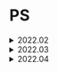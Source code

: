 # PS
<details><summary> 2022.02 </summary><blockquote>
<details><summary> 2022.02.04 </summary><blockquote>
<details><summary> boj 9328, 열쇠 </summary>
  
+ 처음 풀이 :<br> **1**. 가장자리에 위치한 빈공간을 모두찾은후, 빈 공간의 좌표를 담는 큐를 만듬.<br> **2**. 그 큐가 빌때까지 bfs. 만약 한 위치에서 탐색하며 문을 만난경우, 그 문을 열 수 없으면 다시 큐에 넣어주어야함(나중에 열쇠를 얻을수 있으므로) 여기서 시간이 많이쓰임 
+ 더 나은 풀이 :<br> **1**. h,w 입력받고, 지도를 감싸는 빈공간을 생성해줌, 즉 지도의 사이즈를 (h+2) * (w+2)로 변경.<br> **2**. door queue 를 만들어서 그에 해당하는 key를 얻으면, 그 문의 위치를 다시 position queue 로 넘겨주어 (0,0)에서 시작하는 bfs한번만에 풀이가능
</details>
</blockquote></details> 
<details><summary> 2022.02.05 </summary><blockquote>
<details><summary> boj 9466, 텀프로젝트 </summary>
  
+ 처음 풀이 :<br> **1**. 각 학생이 선택한 학생의 정보를 담는 Choice 리스트와, 각 학생의 상태를 담는 visit리스트를 만듬 visit이 -1 일경우 방문을 안한 경우, 0일 경우 팀을 못 이룬 경우, 1일 경우 팀을 이룬것.<br> **2**. 1부터 N번 까지, visit이 -1인 경우만 함수실행.<br> **3**. 함수의 인자는 학생의 번호, 지금까지 선택된 학생의 정보를 담는 리스트와 집합이있는데, 각 함수마다 학생이 선택한 학생이 팀원리스트에 있는지 확인하기 위해 set을 같이 사용함 **-> 시간복잡도를 줄여 AC를 받을수있었음.**<br> **4**. 만약 선택한 학생이 집합내에 있을경우, 리스트의 순서대로 팀을 이뤘는지 판단가능 하므로 visit 업데이트. 
+ 더 나은 풀이 :<br> **1**. 방문한 학생들의 번호를 담는 집합 team 을 만듬.<br> **2**. 각 학생마다 dfs시작, dfs시작시 바로 방문처리를 해줌.<br> **3**. 만약 선택한 학생이 방문 처리된 경우, cycle을 이루는지 확인하여 cnt를 증가시켜줌. dfs마지막에는 team집합 업데이트.
</details>
<details><summary> boj12852, 1로 만들기 </summary>
  
+ 이 문제는 bfs와 dp 두가지로 풀수있었음.
+ dfs풀이 :<br> **1**. N을 입력받고 N으로부터 bfs시작. bfs는 숫자와 지금까지 방문한 숫자 리스트의 정보가 담김.<br> **2**. visit리스트를 만들어 방문된경우 bfs큐 에 넣어줄 필요없음. 1이 되면 종료
+ DP풀이 :<br> **1**. DP리스트와 정답의 정보를 담을 ans리스트를 만듬. DP는 최댓값으로 채워주고, DP[1]=0으로 초기화 함으로써 DP를 1부터 채워줌.<br> **2**. ans배열은 이값을 만들수있는 숫자의 정보를 담음 ex) ans[10]은 9에서 오거나 5에서 올수있음. 둘중 더 작은 DP를 갖는 9로 부터 10이 채워짐.<br> **3**. DP[N]을 출력하고 N, ans[N]에서 ans[1]로 갈때까지 while문 으로 출력해줌.
</details>
<details><summary> boj10775, 공항 </summary>
  
+ 처음 풀이 :<br> **1**. 시간복잡도가 O(N^2)로 TLE가 나옴 Greedy 하게 주어진 게이트 부터 작은 게이트 번호로 가면서 모든 게이트를 방문하였으면 답을 출력 하도록 코드를 짰더니, 도킹 가능한 게이트를 찾는과정에서 시간소비가 너무 컸음. -> 개선해야함<br> **2**. 새로운 리스트 A를 만듬. A[i]는 i번째 게이트가 입력되었을때, 그 게이트 번호부터 도킹 가능한 게이트를 의미함. 즉 처음 초기화시 [1,2,3,4,...,G]의 형태임.<br> **3**. 이전 풀이와 차이점은 게이트 번호 g를 A[g]로 바꿔주는 것과 A리스트를 업데이트하는데 있음. 만약 k번 게이트를 통해 도킹에 성공 하였다면, A[k]의 값을 1줄여야함. 그 외는 이전 풀이와 동일.
</details>
</blockquote></details> 
<details><summary> 2022.02.06 </summary><blockquote>
<details><summary> boj 10942, 팰린드롬? </summary>
  
+ 처음풀이 :<br> **1**. DP로 풀었음 . DP[s][e]의 의미는 s~e가 팰린드롬이면 1, 아니면 0을 저장함. s와 e가 같으면 1, s+1==e 면 두 문자가 같은지 비교. 그외에는 s와 e만을 비교하여 판단 할 수 있음.<br> **2**. 만약 s와 e가 다르다면, 무조건 팰린드롬이 될수없고, 같다면 s+1과 e-1을 비교 해보면 됨.
+ 더 나은 풀이 :<br> **1**. 이 문제를 통해서 새로운 알고리즘을 알게되었는데, 팰린드롬을 더 빠르게 구하기 위한 manacher 알고리즘임.<br> **2**. manacher 알고리즘의 시간복잡도는 O(n)으로 매우 빠른데, 핵심아이디어는 팰린드롬의 중심점으로 부터 대칭되는 부분 문자열 역시 팰린드롬이 된다는 것에서 시작함.<br> **3**. 부분 문자열의 길이가 짝수일경우 구할수 없는 알고리즘이기 때문에 부분 문자열의 길이가 짝수일때를 구해주기 위해 문자열 중간에 특수문자를 삽입해야함. 즉 banana->b#a#n#a#n#a.
+ 솔브닥 P5달성!
</details>
</blockquote></details> 
<details><summary> 2022.02.07 </summary><blockquote>
<details><summary> boj 1202, 보석도둑 </summary>
  
+ 복습 :<br> **1**. 우선순위 큐를 두번 사용하여 푸는문제, 처음 풀때는 어떻게 접근해야 할지 몰랐음. 보석pq와 보석의 가치를 담는 pq를 이용하면 쉽게 풀 수 있음. 가방무게에 맞게 가장 높은 가치의 보석을 정답에 더해주면 된다는것을 인지하고 가방 리스트가 빌때까지 반복해주면 됨.
</details>
<details><summary> boj 12100, 2048(Easy) </summary>
  
+ 처음 풀이 :<br> **1**. 구현+백트래킹 문제. 일단 초기 조건을 Board에 입력받고, 왼쪽으로의 이동만 구현후 rotate함수를 이용해 모든 경우 4^5개를 탐색함.<br> **2**. 최댓값을 구할땐 왼쪽으로 옮기는 경우 숫자가 합쳐질때만 계산하였는데, 그 숫자가 현재의 최댓값인 ans보다 큰지 판단하여 ans를 업데이트 해줌. 답인 ans출력.
</details>
</blockquote></details> 
<details><summary> 2022.02.08 </summary><blockquote>
<details><summary> boj 15956, 숏코딩 </summary>
  
+ 어렵다. 아직못품...
</details>
</blockquote></details>
<details><summary> 2022.02.09 </summary><blockquote>
<details><summary> boj 15956, 숏코딩 </summary>
  
+ 드디어 풀었다... 진짜 너무 어려웠음. 내가 떠올린 방법은 길이를 따로 입력받아 가장 작은 길이로 Union 하는것이였는데, 시간이 너무 오래 걸렸음.<br> 애초에 이럴 필요없이 ==인 양쪽 단항식은 작은 index로 union 해주고 나중에 길이를 판단하여 시간을 줄일 수 있었음.<br> 또한 answer스택에 각각 정답의 요소들을 입력받아 나중에 스택이 빌때까지 pop하며 한번에 출력하는 식으로 출력방법도 수정하였음. 또한 숫자를 굳이 문자열에서 정수형으로 변환하지 않아도 됐었음.<br> ==,!= 에 따라 양쪽 단항식을 지금까지 나온 모든 단항식을 담는 Compoenents 리스트에 담아주며 Union-Find 를 위한 Parents리스트도 업데이트 해준후, ==의 양쪽을 Union하기 위해 left의 부모indx와 right의 부모index의 정보를 한번에 입력받는 새로운 리스트를 만들어(!=도 마찬가지로 만들어줌) Union을 해준후, 최종적으로 dictionary에 index:[...] 꼴로 같은 문자열끼리 묶어줌.<br> 그 후 정수가 두개 이상 있으면 안되므로 이경우도 체크해주고, 각각 길이를 비교하며 가장작은 길이의 문자열을 0번 인덱스와 swap해줌.<br> 그 후 answer에 각 index마다의 답을 넣어주어 ==을 처리하고, !=에서의 답을 추출해야함.<br> !=에서 중복을 해결하기 위해 set자료형으로 !=에 해당하는 답을 받아야함. 작은 인덱스를 앞에두고, 둘의 부모를 찾아 부모가 같은경우 모순이므로 exit(0)을 해주고, 두개가 모두 숫자일경우 continue를 해줌. 이후 두 인덱스의 가장작은 문자열은 가장 앞에있는 값으로 바꿔주었으므로, 0번 값을 넣어줌.<br> 마지막으로 만약 answer가 비어있으면 무조건 True이므로 이경우에도 exit을 해줌.<br> **나중에 무조건 다시풀자**
</details>
</blockquote></details>  
<details><summary> 2022.02.10 </summary><blockquote>
<details><summary> boj 16946, 벽 부수고 이동하기 4 </summary>

+ 보자마자 여러 풀이가 생각이 났지만, 처음 답안을 제출했을땐 역시나 TLE를 받았다.<br> 처음 제출한 코드는 모든 점에 대해서 bfs를 호출하므로 역시나 시간초과였고, 두번째 풀이는 0으로만 이루어진 구역을 나누어 각각구역의 값만큼을 bfs로 구하여 저장한후, 0인점에서 인접한 방향만 계산 해주는 방식으로 구하였다.<br> 그러나 역시 이방법도 TLE가 났는데, 출력 부분을 join으로 해주니 AC를 받을 수 있었다.<br> join을 애용하자...  
</details>
<details><summary> boj 16566, 카드 게임 </summary>
  
+ 이분탐색과 유니온파인드 문제. 처음 생각했을땐 리스트에서 사용한 숫자를 빼주는 방법을 생각해서 이러면 무조건 TLE가 나올 것 이라 생각하여, 다른 방법을 생각해봤는데 그 방법이 Union-Find 였는데 바로 AC를 받았다.<br> 개인적으로 문제티어(P5)에 비해 매우 쉽게 푼 문제였다. 처음 풀이에서 카드숫자가 중복이 허용되니 UpperBound 값을 저장하는 리스트를 만들어 같은 숫자가 나오면 리스트에 바로 접근하여 return 하게 하였는데, 애초에 UpperBound 함수가 매우 빨라 시간이 더 소요가 됐다.
</details>
</blockquote></details>
<details><summary> 2022.02.11 </summary><blockquote>
<details><summary> boj 20040, 사이클 게임 </summary>

+ 무난한 union find 문제. union find 연습용으로 괜찮은 난이도의 문제였다.<br> (+)시간소모를 최대한 줄였더니 처음으로 백준 python제출 에서 가장 위에 내아이디가 떠있었다ㅎ
</details>
</blockquote></details>
<details><summary> 2022.02.12 </summary><blockquote>
<details><summary> boj 15907, Acka의 리듬 세상 </summary>

+ 처음 풀이 :<br> **1**. 에라토스테네스의 체로 m이하 모든 소수를 구하여, 모든 소수에 대하여 각각의 나머지가 같은것의 최댓값을 구해주었는데, 이러면 O(nm)이라 시간초과가 나올 수 밖에 없었다.<br> **2**. lower bound를 이용해 특정 소수 미만의 값은 값을 1로 두고 소수이상의 값만 나머지 계산을 해주었더니 AC를 받을 수 있었다.
+ 더 나은 풀이(최적화) :<br> **1**. 모든 소수에 대해 탐색해도 AC를 받았으나, 비둘기집의 원리를 이용한 최적화 방법이 있었다.<br> **2**. 만약 소수가 2였다면, 홀수아니면 짝수의 갯수가 정답이 되므로 모든 소수에 대하여 정답의 하한은 N/2가 될 수 밖에 없다. 그러므로 소수 k에 대하여 답이 a가 되려면, `k*a`가 m보다는 무조건 작거나 같아야 하므로 `k*N/2`가 무조건 m이하 여야한다.<br> **3**. 그러므로 k를 2*m/n 까지만 탐색해주면 된다.
</details>
<details><summary> boj 6549, 히스토그램에서 가장 큰 직사각형 </summary>

+ 고민을 많이해봤는데, 솔루션을 보니 생각보다 더 어려운 문제였다
+ 처음 풀이 :<br> **1**. 모든 높이에 대해 그 높이보다 큰 값이 연속적으로 나오는 횟수의 최댓값을 구하여 `h*w` 로 구현하였더니, O(n^2*T)로 시간초과를 받았다.
+ 더 나은 풀이 1(스택) :<br> **1**. 스택을 선언하고, 높이를 push해주는데 이때 스택의 top보다 작다면, while문을 이용해 작거나 같은값이 나올때까지 스택에 pop을 해주며 넓이의 값을구하며 최댓값을 갱신해준다.<br> **2**. 위 과정이 끝나고 스택에 비어있지 않다면, w를 N[0]로 선언하여 각각 높이에 대해 넓이를 다시 갱신해준다. 
+ 더 나은 풀이 2(분할정복 & seg tree) :<br> **1**. 이 풀이의 아이디어는 분할정복에서 시작되는데, 기준점을 잡고 그 기준점을 기준으로 왼쪽영영과 오른쪽영역, 그리고 자기 자신의 높이로 만들수있는 총 3개의 영역의 넓이를 비교하는 것이다.<br> **2**. 여기서 만약 기준점을 구간의 최솟값(높이의 최솟값)으로 잡는다면, 기준점의 높이가 최소의 높이이므로 자신을 포함한 영역의 최댓값은 h*(구간의 길이) 가 될것이다. 구간의 최솟값을 구하기 위해  segment tree를 사용한다.<br> **3**. 구간의 최솟값을 구하기위해 segment tree를 사용하는 점이 중요했던것 같다. 
</details>  
</blockquote></details>
<details><summary> 2022.02.13 </summary><blockquote>
<details><summary> boj 12850, 본대 산책2 </summary>
  
+ 처음 풀이 :<br> **1**. 처음에 행렬곱을 떠올리지 못해서 고민하다가, 행렬곱을 떠올리고 바로 풀 수 있었다. 추가로, N%2==1 임을 확인할때 N&1로 비트 연산을 사용하는 습관을 들여야겠다.
</details>
</blockquote></details>
<details><summary> 2022.02.14 </summary><blockquote>
<details><summary> boj 13460, 구슬 탈출 2 </summary>

+ 매우 빡센 구현 문제. 디버깅할때 놓친부분이 없는지 꼼꼼히 체크하자.  
</details>
<details><summary> boj 3109, 빵집 </summary>

+ 처음봤을때는 고민을 좀 했으나 직접 시뮬레이션해보니 그리디로 풀면 풀릴것같아서 바로 풀었음.<br> 처음엔 자꾸 TLE가 나와서 고민해봤는데 방문체크를 굳이 역추적해줄 필요가 없었음. 참신했던 그리디 문제.
</details>
</blockquote></details>
<details><summary> 2022.02.15 </summary><blockquote>
<details><summary> boj 14939, 불 끄기 </summary>
  
+ 개인적으로 풀이가 매우 신기했었음
+ 접근 :<br> **1**. 우선순위큐에 켜진스위치를 상하좌우 그리고 자신까지 5방향에 대해 조사하여 넣어주며 전체 Board를 업데이트하는 방식으로 접근하였으나, 예상했던대로 WA였으며, 도저히 풀이가 떠올리지 않아 해답을 참고하였음. 
+ 해답 :<br> **1**. 생각보다 구현은 쉬웠으나, 이런 아이디어를 떠올린다는게 매우 신기했었음.<br> **2**. 일단 주요 아이디어는 윗방향의 불이 켜져있는지의 여부를 확인하여 총10*10번만 확인하면 되는것인데, 여기서 중요한점이 가장윗줄은 윗방향의 불이 없으므로 2^10=1024번의 불을 키는 모든경우의 백트래킹이 필요했음. 그리고 마지막줄이 모두 꺼지지않았다면, 실패한 케이스로 처리함. 또한 리스트를 복사할때 copy를 쓰면 시간이 더 걸린다는 것을 알았음.<br> **3**. 풀이 보고 바로 이해하였으나, 이러한 풀이를 생각해낼수 있도록 더욱 열심히 해야겠다.
</details>
</blockquote></details> 
<details><summary> 2022.02.16 </summary><blockquote>
<details><summary> boj 16724, 피리 부는 사나이 </summary>
  
+ 처음풀이 :<br> **1**. 간단한 Union-Find 문제인줄 알았으나, 한번 WA를 받았음.<br> **2**. 틀린이유를 찾아보니, 마지막에 전체적으로 Parent리스트를 갱신해주어야 했었음.
</details>
<details><summary> boj 1006, 습격자 초라기 </summary>

+ 사실 한달전에 유명한 문제라 접해봤었는데, 한달지나고 봐도 여전히 어려웠다.. DP문제들은 역시 여러유형을 풀어보고 몸에 체화시켜야겠다.
+ 해답 :<br> **1**. 가장먼저 원형임을 인지하고 풀어야하는데, 이경우를 총 4가지로 나눠 줄 수 있었다. 1번경우는 안쪽과 바깥쪽모두 맨끝과 연결하지 않는 경우, 2번은 안쪽만 연결하는 경우, 3번은 바깥쪽만 연결하는 경우, 4번은 모두 연결되는 경우이다. 각각의 경우에서 ans를 구해주면 되는문제.<br> **2**. 그 후 DP를 채워야하는데, 총 3개의 DP테이블을 만들고 하나는 안쪽의 정보를 담당하고, 다른 하나는 바깥쪽, 마지막 하나는 안쪽,바깥쪽 모두 고려해서 DP를 채워나간후 각각케이스에 맞게 DP의 최종값을 ans와 비교하여 ans를 업데이트 하면 된다.<br> **3**. 나중에 이글을 읽고 다시 풀 수 있을지 의문이지만 꼭 다시 풀어봐야할 DP문제였다.
</details> 
</blockquote></details>   
<details><summary> 2022.02.17 </summary><blockquote>
<details><summary> boj 1014, 컨닝 </summary>
  
+ 한번 WA를 받고 반례를 알고도 도저히 모르겠어서 해답을 참고했는데, 여러풀이가 가능했고 bitmask+DP로 해결하였다.
+ 해답 :<br> **1**. 먼저 DFS를 통해 각 줄마다 가능한 배치를 찾아줘야한다. 이경우 C=3 이라면 ['000', '001', '010', '100', '101'] 이 가능하다.<br> **2**. 그 후 DP를 채워야하는데, 이 때 이전배치의 비트마스크를 이용해야한다. 그러므로 DP를 DP=[[-1]*(1<<C) for _ in range(R)] 형식으로 만들어줘야한다.<br> **3**. 이후 dp함수를 통해 값을 채워 줄 수 있다. cnt를 통해 최대로 앉을수있는 사람수를 계산하고 비트 값을 갱신해주면서 ans를 갱신해주고 최종적으로 DP[0][0]이 답이 된다.
+ 사실 잘 이해가 안되는 문제.. 다시 풀어보자.
</details> 
</blockquote></details> 
<details><summary> 2022.02.18 </summary><blockquote>
<details><summary> boj 1004, 어린 왕자 </summary>
  
+ 원의 정의를 이용하여 푸는 간단한 수학 문제. 쉽게 풀어냈다.
</details> 
<details><summary> boj 1655, 가운데를 말해요 </summary>
  
+ 처음 봤을때 우선순위 큐를 이용해야겠다는 생각까지는 했지만.. 어떤식으로 써야할지 감이안잡혀 못풀었던 문제다.
+ 해답 :<br> **1**. minheap 과 maxheap을 만들고, 가장 핵심이 되는 부분은 최대힙의 원소갯수가 항상 최소힙의 원소갯수보다 1크거나 같아야 한다는점임.<br> **2**. 중간값을 추출해야하므로, 모든 minheap의 원소들은 maxheap의 모든 원소보다 항상 크게 만들어 주기만 하면, maxheap의 top값이 반드시 중간값이 됨.<br> **3**. 이 때 두힙의 원소갯수가 같은경우가 총원소갯수가 짝수인경우인데, 이경우또한 maxheap의 top이 minheap의 top보다 작아야하므로 답이 됨.
</details> 
</blockquote></details> 
<details><summary> 2022.02.19 </summary><blockquote>
<details><summary> boj 2812, 크게 만들기 </summary>
  
+ 구간의 가장 큰 값을 저장하는 segment tree를 이용하여 간단하게 풀 수 있었다. 이외에도 여러 풀이가 있었는데, 그 중스택을 이용한 풀이가 매우 참신하였음.
</details> 
</blockquote></details>  
<details><summary> 2022.02.20 </summary><blockquote>
<details><summary> boj 2042, 구간 합 구하기 </summary>
  
+ segment tree를 이용하여 구간의 합을 빠르게 구할 수 있었음. segment tree 자료구조를 잘 이용하자.
</details> 
</blockquote></details> 
<details><summary> 2022.02.21 </summary><blockquote>
<details><summary> boj 1019, 책 페이지 </summary>
  
+ 수학문제여서 금방 풀 줄 알았으나 못 풀었다.. 풀이를 보고나니 생각보다 간단한 문젠데 못 풀어서 아쉬웠던 문제. 
</details> 
</blockquote></details> 
<details><summary> 2022.02.22 </summary><blockquote>
<details><summary> boj 1086, 박성원 </summary>
  
+ DP+비트마스크 문제. 먼저각각 숫자의 자릿수와 나머지를 저장해놓고, 그후 어떤숫자가 조합되었는지에 따라 bit와 나머지를 저장하는 DP테이블을 채워주면 된다. 처음에 DP를 채워가는 과정에서 TLE를 어떻게 해결해야 할까 고민 했었는데, 그냥 1부터 2^N까지 순서대로 채워도 문제가 없었다.<br> 그 이유가 더 높은 비트값은 반드시 이전의 비트값에 의해 갱신되므로 굳이 순서를 생각할 필요없이 1부터 순서대로 채워나가도 상관이 없었다.<br> 여러 아이디어를 떠올려야하는 문제였어서 풀기 쉽지 않았음.
</details> 
</blockquote></details> 
<details><summary> 2022.02.23 [!] </summary><blockquote>
  
+ 앞으로의 계획 : 전역까지 약 80일정도 남은 현 시점에서, PS이쯤에서 하고 일단 군대 전역까지는 내가 해보고 싶었던 프로젝트(플러터로 앱 만들기)를 해볼 예정입니다.<br> 물론 PS공부를 아예 쉴순 없으니, Python뿐만아니라 C/C++로 매일매일 쉬운 문제들로만 풀어볼 예정
</blockquote></details> 
  

  
</blockquote></details>  
  


<details><summary> 2022.03 </summary><blockquote>
<details><summary> 2022.03.04 </summary><blockquote>
<details><summary> boj 1915, 가장 큰 정사각형 </summary>

  + 오랜만에 DP문제를 풀어봤는데, 골드4치고 생각보다 빠르게 안풀려서 고민좀 했던 문제. <br>핵심은 DP테이블을 채워나가며 연속된 정사각형의 정보를 갱신하는데 있었음. 
</blockquote></details>  
<details><summary> 2022.03.26 </summary><blockquote>
<details><summary> boj 1013, Contact </summary>

  + 정규표현식말고 다른 풀이로도 풀어봐야겠다. 정규표현식을 모른 상태로 풀려니 어려웠음.
</blockquote></details>   
<details><summary> 2022.03.27 </summary><blockquote>
<details><summary> boj 3830, 교수님은 기다리지 않는다 </summary>

  + union find 응용문제로 생각하기 매우 어려웠음.<br> find 함수에서 부모를 갱신하는것외에 무게를 갱신해줘야하였음. union에서는 무게의 차를 갱신하여 더해주어야했음.
  
</blockquote></details> 
<details><summary> 2022.03.30 </summary><blockquote>
<details><summary> boj 1351, 무한수열 </summary>

  + 기본적인 DP문제.
</details>
<details><summary> boj 12904, A와 B </summary>

  + T->S 로 가는 역발상을 하여 풀면 쉬움. 매우쉽게 풀었음.
</blockquote></details>   
</blockquote></details> 
  
<details><summary> 2022.04 </summary><blockquote>
<details><summary> 2022.04.01 </summary><blockquote>
<details><summary> boj 1036, 36진수 </summary>

  + 간단한 구현문제. 반례때문에 한번 틀렸으니 다시보자.
</blockquote></details>  
 
  
  
</blockquote></details>
